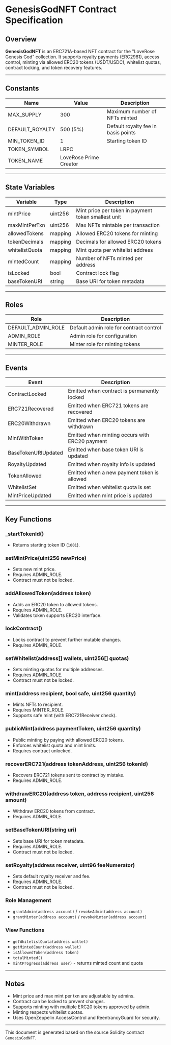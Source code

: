 # GenesisGodNFT Contract Specification

## Overview
**GenesisGodNFT** is an ERC721A-based NFT contract for the "LoveRose Genesis God" collection. It supports royalty payments (ERC2981), access control, minting via allowed ERC20 tokens (USDT/USDC), whitelist quotas, contract locking, and token recovery features.

---

## Constants
| Name           | Value               | Description                            |
|----------------|------------------------|------------------------------------|
| MAX_SUPPLY     | 300                   | Maximum number of NFTs minted       |
| DEFAULT_ROYALTY| 500 (5%)              | Default royalty fee in basis points |
| MIN_TOKEN_ID   | 1                     | Starting token ID                   |
| TOKEN_SYMBOL   | LRPC                  |                                     |
| TOKEN_NAME     | LoveRose Prime Creator|                                     |

---

## State Variables
| Variable         | Type         | Description                             |
|------------------|--------------|---------------------------------------|
| mintPrice        | uint256      | Mint price per token in payment token smallest unit |
| maxMintPerTxn    | uint256      | Max NFTs mintable per transaction     |
| allowedTokens    | mapping      | Allowed ERC20 tokens for minting      |
| tokenDecimals    | mapping      | Decimals for allowed ERC20 tokens     |
| whitelistQuota   | mapping      | Mint quota per whitelist address      |
| mintedCount      | mapping      | Number of NFTs minted per address     |
| isLocked         | bool         | Contract lock flag                     |
| baseTokenURI     | string       | Base URI for token metadata            |

---

## Roles
| Role          | Description                   |
|---------------|-------------------------------|
| DEFAULT_ADMIN_ROLE | Default admin role for contract control |
| ADMIN_ROLE    | Admin role for configuration    |
| MINTER_ROLE   | Minter role for minting tokens  |

---

## Events
| Event                  | Description                                   |
|------------------------|-----------------------------------------------|
| ContractLocked         | Emitted when contract is permanently locked   |
| ERC721Recovered        | Emitted when ERC721 tokens are recovered       |
| ERC20Withdrawn         | Emitted when ERC20 tokens are withdrawn        |
| MintWithToken          | Emitted when minting occurs with ERC20 payment |
| BaseTokenURIUpdated    | Emitted when base token URI is updated          |
| RoyaltyUpdated         | Emitted when royalty info is updated            |
| TokenAllowed           | Emitted when a new payment token is allowed     |
| WhitelistSet           | Emitted when whitelist quota is set             |
| MintPriceUpdated       | Emitted when mint price is updated              |

---

## Key Functions

### _startTokenId()
- Returns starting token ID (`1001`).

### setMintPrice(uint256 newPrice)
- Sets new mint price.
- Requires ADMIN_ROLE.
- Contract must not be locked.

### addAllowedToken(address token)
- Adds an ERC20 token to allowed tokens.
- Requires ADMIN_ROLE.
- Validates token supports ERC20 interface.

### lockContract()
- Locks contract to prevent further mutable changes.
- Requires ADMIN_ROLE.

### setWhitelist(address[] wallets, uint256[] quotas)
- Sets minting quotas for multiple addresses.
- Requires ADMIN_ROLE.
- Contract must not be locked.

### mint(address recipient, bool safe, uint256 quantity)
- Mints NFTs to recipient.
- Requires MINTER_ROLE.
- Supports safe mint (with ERC721Receiver check).

### publicMint(address paymentToken, uint256 quantity)
- Public minting by paying with allowed ERC20 tokens.
- Enforces whitelist quota and mint limits.
- Requires contract unlocked.

### recoverERC721(address tokenAddress, uint256 tokenId)
- Recovers ERC721 tokens sent to contract by mistake.
- Requires ADMIN_ROLE.

### withdrawERC20(address token, address recipient, uint256 amount)
- Withdraw ERC20 tokens from contract.
- Requires ADMIN_ROLE.

### setBaseTokenURI(string uri)
- Sets base URI for token metadata.
- Requires ADMIN_ROLE.
- Contract must not be locked.

### setRoyalty(address receiver, uint96 feeNumerator)
- Sets default royalty receiver and fee.
- Requires ADMIN_ROLE.
- Contract must not be locked.

### Role Management
- `grantAdmin(address account)` / `revokeAdmin(address account)`
- `grantMinter(address account)` / `revokeMinter(address account)`

### View Functions
- `getWhitelistQuota(address wallet)`
- `getMintedCount(address wallet)`
- `isAllowedToken(address token)`
- `totalMinted()`
- `mintProgress(address user)` - returns minted count and quota

---

## Notes
- Mint price and max mint per txn are adjustable by admins.
- Contract can be locked to prevent changes.
- Supports minting with multiple ERC20 tokens approved by admin.
- Minting respects whitelist quotas.
- Uses OpenZeppelin AccessControl and ReentrancyGuard for security.

---

This document is generated based on the source Solidity contract `GenesisGodNFT`.
